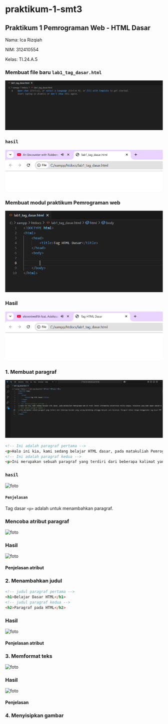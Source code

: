 # praktikum-1-smt3
## Praktikum 1 Pemrograman Web - HTML Dasar

Nama: Ica Rizqiah

NIM: 312410554

Kelas: TI.24.A.5

### Membuat file baru ```lab1_tag_dasar.html```
![foto](https://github.com/keeyyaaa/praktikum-1---smt-3/blob/main/Screenshot%202025-09-24%20230008.png)

### ```hasil```
![foto](https://github.com/keeyyaaa/praktikum-1---smt-3/blob/main/Screenshot%202025-09-24%20230035.png)

### Membuat modul praktikum Pemrograman web
![foto](https://github.com/keeyyaaa/praktikum-1---smt-3/blob/main/Screenshot%202025-09-24%20230258.png)

### Hasil
![foto](https://github.com/keeyyaaa/praktikum-1---smt-3/blob/main/Screenshot%202025-09-24%20230310.png)

### 1. Membuat paragraf
![foto](https://github.com/keeyyaaa/praktikum-1---smt-3/blob/main/Screenshot%202025-09-24%20230812.png)
```html
<!-- Ini adalah paragraf pertama --> 
<p>Halo ini kia, kami sedang belajar HTML dasar, pada matakuliah Pemrograman Web di Prodi Teknik Informatika Universitas Pelita Bangsa. Pelajaran pertama yang kami dapat adalah membuat tampilan web sederhana dalam rangka mengenal tag-tag dasar HTML.</p> 
<!-- Ini adalah paragraf kedua --> 
<p>Ini merupakan sebuah paragraf yang terdiri dari beberapa kalimat yang saling mendukung sehingga menjadi satu kesatuan. Paragraf dibuat dengan menggunakan tag dasar html.</p>
```

### ```hasil```
![foto]()
#### ```Penjelasan```
Tag dasar ```<p>``` adalah untuk menambahkan paragraf. 

### Mencoba atribut paragraf
![foto]()

### Hasil
![foto]()

#### Penjelasan atribut

### 2. Menambahkan judul
```html
<!-- judul paragraf pertama --> 
<h1>Belajar Dasar HTML</h1> 
<!-- judul paragraf kedua --> 
<h2>Paragraf pada HTML</h2>
```
### Hasil
![foto]()

#### Penjelasan atribut

### 3. Memformat teks
![foto]()

### Hasil
![foto]()

#### Penjelasan

### 4. Menyisipkan gambar


